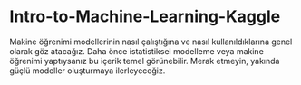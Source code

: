 # Intro-to-Machine-Learning-Kaggle
 
Makine öğrenimi modellerinin nasıl çalıştığına ve nasıl kullanıldıklarına genel olarak göz atacağız. Daha önce istatistiksel modelleme veya makine öğrenimi yaptıysanız bu içerik temel görünebilir. Merak etmeyin, yakında güçlü modeller oluşturmaya ilerleyeceğiz.
